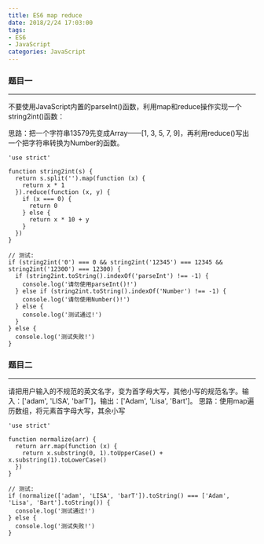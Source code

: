 ```yaml
---
title: ES6 map reduce
date: 2018/2/24 17:03:00
tags:
- ES6 
- JavaScript
categories: JavaScript
---
```


### 题目一
------
不要使用JavaScript内置的parseInt()函数，利用map和reduce操作实现一个string2int()函数：

思路：把一个字符串13579先变成Array——[1, 3, 5, 7, 9]，再利用reduce()写出一个把字符串转换为Number的函数。<!-- more -->
```
'use strict'

function string2int(s) {
  return s.split('').map(function (x) {
    return x * 1
  }).reduce(function (x, y) {
    if (x === 0) {
      return 0
    } else {
      return x * 10 + y
    }
  })
}

// 测试:
if (string2int('0') === 0 && string2int('12345') === 12345 && string2int('12300') === 12300) {
  if (string2int.toString().indexOf('parseInt') !== -1) {
    console.log('请勿使用parseInt()!')
  } else if (string2int.toString().indexOf('Number') !== -1) {
    console.log('请勿使用Number()!')
  } else {
    console.log('测试通过!')
  }
} else {
  console.log('测试失败!')
}
```
### 题目二
------
请把用户输入的不规范的英文名字，变为首字母大写，其他小写的规范名字。输入：['adam', 'LISA', 'barT']，输出：['Adam', 'Lisa', 'Bart']。
思路：使用map遍历数组，将元素首字母大写，其余小写
```
'use strict'

function normalize(arr) {
  return arr.map(function (x) {
    return x.substring(0, 1).toUpperCase() + x.substring(1).toLowerCase()
  })
}

// 测试:
if (normalize(['adam', 'LISA', 'barT']).toString() === ['Adam', 'Lisa', 'Bart'].toString()) {
  console.log('测试通过!')
} else {
  console.log('测试失败!')
}
```

